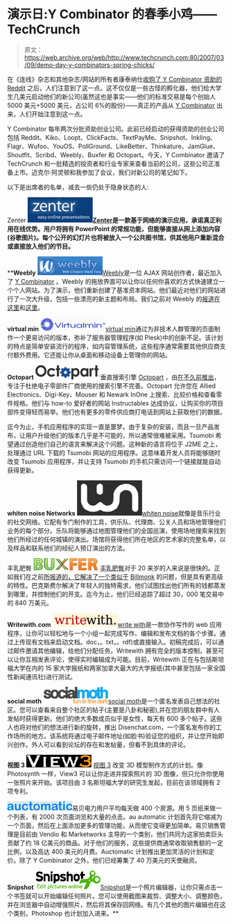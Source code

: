 # 演示日:Y Combinator 的春季小鸡——TechCrunch

> 原文：<https://web.archive.org/web/http://www.techcrunch.com:80/2007/03/09/demo-day-y-combinators-spring-chicks/>

在《连线》杂志和其他杂志/网站的所有者康泰纳仕[收购了 Y Combinator 资助的 Reddit](https://web.archive.org/web/20220521052925/http://www.beta.techcrunch.com/2006/10/31/breaking-news-conde-nastwired-acquires-reddit/) 之后，人们注意到了这一点。这不仅仅是一些古怪的孵化器，他们给大学生几美元启动他们的新公司(虽然这也是事实——他们的标准交易是每个创始人 5000 美元+5000 美元，占公司 6%的股份)——真正的产品从 [Y Combinator](https://web.archive.org/web/20220521052925/http://ycombinator.com/) 出来，人们开始注意到这一点。

Y Combinator 每年两次分批资助创业公司。此前已经启动的获得资助的创业公司包括 Reddit、Kiko、Loopt、ClickFacts、TextPayMe、Snipshot、Inkling、Flagr、Wufoo、YouOS、PollGround、LikeBetter、Thinkature、JamGlue、Shoutfit、Scribd、Weebly、Buxfer 和 Octopart。今天，Y Combinator 邀请了 TechCrunch 和一批精选的投资者和行业专家来查看当前的公司，这些公司正准备上市。迈克尔·阿灵顿和我参加了会议，我们对新公司的笔记如下。

以下是出席者的名单，减去一些仍处于隐身状态的人:

Zenter **![zenterlogo.png](img/5be3375dc51230140695098d7d55af6e.png)[Zenter](https://web.archive.org/web/20220521052925/http://zenter.com/)是一款基于网络的演示应用，承诺真正利用在线优势。用户将拥有 PowerPoint 的常规功能，但能够直接从网上添加内容(谷歌图片)。每个公开的幻灯片也将被放入一个公共图书馆，供其他用户重新混合或直接放入他们的节目。**

 ****Weebly**
[![weeblylogo.png](img/cb2e5399afdd6e4ad1161c59592145c5.png)](https://web.archive.org/web/20220521052925/http://weebly.com/)[Weebly](https://web.archive.org/web/20220521052925/http://weebly.com/)是一位 AJAX 网站创作者，最近加入了 [Y Combinator](https://web.archive.org/web/20220521052925/http://www.beta.techcrunch.com/2007/01/15/weebly-goes-with-ycombinator/) 。Weebly 的拖放界面可以让你以任何你喜欢的方式快速建立一个个人网站。为了演示，他们重新创建了基准资本网站。他们最近对他们的网站进行了一次大升级，包括一些漂亮的新主题和布局。我们之前对 Weebly 的[报道在这里](https://web.archive.org/web/20220521052925/http://www.beta.techcrunch.com/2006/11/05/checking-out-weeblys-ajax-site-creator/)和[这里](https://web.archive.org/web/20220521052925/http://www.beta.techcrunch.com/2007/01/15/weebly-goes-with-ycombinator/)。

**virtual min**
![virtualminlogo.png](img/482ec50f4c9e8a309faecc9b77b3eea3.png)[virtual min](https://web.archive.org/web/20220521052925/http://virtualmin.com/)通过为非技术人群管理的页面制作一个更易访问的版本，弥补了服务器管理程序(如 Plesk)中的创新不足。该计划的特点是简单安装流行的程序，如内容管理系统，这些程序通常需要其他供应商支付额外费用。它还能让你从桌面和移动设备上管理你的网站。

**Octopart**
![octopartlogo1.png](img/f96030723957a469bb65e40cf8e0f772.png)垂直搜索引擎 [Octopart](https://web.archive.org/web/20220521052925/http://octopart.com/) ，由[在不久前推出](https://web.archive.org/web/20220521052925/http://www.beta.techcrunch.com/2007/03/05/octopart-vertical-product-search-electrical-engineers/)，专注于杜绝电子零部件厂商使用的搜索引擎不完善。Octopart 允许您在 Allied Electronics、Digi-Key、Mouser 和 Newark InOne 上搜索、比较价格和查看零件规格。他们与 how-to 爱好者的网站 Instructables 达成协议，让购买你的项目部件变得轻而易举。他们也有更多的零件供应商打电话到网站上获取他们的数据。

迄今为止，手机应用程序的实现一直是噩梦。由于复杂的安装，而且一旦产品发布，让用户升级他们的版本几乎是不可能的，所以通常很难被采用。Tsumobi 希望通过创造他们自己的语言来解决这个问题。这种新的语言将位于 J2ME 之上，处理通过 URL 下载的 Tsumobi 网站的应用程序。这意味着开发人员将能够随时改变 Tsumobi 应用程序，并让支持 Tsumobi 的手机只需访问一个链接就能自动获得更新。

**whiten noise Networks**
![whitenoiselogo.png](img/04437c16aeb09758f5cb40fe42cc3b07.png)[whiten noise](https://web.archive.org/web/20220521052925/http://www.whitenoisenetworks.com/)就像是音乐行业的社交网络。它配有专门制作的工具，供乐队、代理商、公关人员和场地管理他们业务的每个部分。乐队将能够通过地图管理他们的全国巡演，使用场地搜索来找到他们所经过的任何城镇的演出。场馆将获得他们所在地区的艺术家的完整名单，以及样品和联系他们的经纪人预订演出的方法。

丰乳肥臀
![buxferlogo1.png](img/a3b781f0a15450d09b9b6ae7983933a2.png) [丰乳肥臀](https://web.archive.org/web/20220521052925/http://buxfer.com/)对于 20 来岁的人来说是很快的。正如我们在之前[所报道的，它解决了一个类似于](https://web.archive.org/web/20220521052925/http://www.beta.techcrunch.com/2007/03/02/billmonk-has-a-half-brother/) [Billmonk](https://web.archive.org/web/20220521052925/http://www.beta.techcrunch.com/2007/01/30/minimerger-obopay-aquires-billmonk/) 的问题，但是具有更高级的特性。巴克斯费尔解决了年轻人的独特需求，他们试图找出他们所有的钱都蒸发到哪里，并控制他们的开支。迄今为止，他们已经追踪了超过 30，000 笔交易中的 840 万美元。

**Writewith.com**
![writewithlogo.png](img/cf519c82fddf3baaab32e911c62340bc.png)[write with](https://web.archive.org/web/20220521052925/http://writewith.com/)是一款协作写作的 web 应用程序，让你可以轻松地与一个小组一起完成写作、编辑和发布文档的各个步骤。通过上传现有文档来启动文档。doc，。txt，。rdf)或直接输入。初稿完成后，可以通过邮件邀请其他编辑，给他们分配任务。Writewith 拥有完全的版本控制，甚至可以让你互相发表评论，使得实时编辑成为可能。目前，Writewith 正在与包括斯坦福大学在内的 15 家大学报纸和两家加拿大最大的大学报纸(其中甚至包括一家全国性新闻通讯社)进行测试。

**social moth**
![socialmothlogo.png](img/adc6fe01c231017527b090f7da6343f2.png)[social moth](https://web.archive.org/web/20220521052925/http://socialmoth.com/)是一个匿名发表自己想法的社区。您可以查看来自整个社区的帖子(主要是八卦和秘密),并在您的朋友群中有人发帖时获得更新。他们的绝大多数成员似乎是女性，每天有 600 多个帖子。这些人也将对他们的想法进行新的旋转，推出 Disenchat.com，一个匿名发布你的工作场所的地方。该系统将通过电子邮件地址(如脸书)验证您的组织，并让您开始即兴创作。外人可以看到论坛的存在和发帖量，但看不到具体的评论。

**视图 3**
![view3logo.png](img/0b74f5445c84b885304c3fedf1248780.png) [视图 3](https://web.archive.org/web/20220521052925/http://view3.com/) 改变 3D 模型制作方式的计划。像 Photosynth 一样，View3 可以让你走进并探索照片的 3D 图像，但只允许你使用一张照片来开始。该项目由 3 名斯坦福大学的研究生发起，目前在该领域拥有 2 项专利。

![auctomaticlogo.png](img/c9d47f34730c72dd6a22e0814b733025.png)易贝电力用户平均每天做 400 个房源。用 5 页纸来做一个列表，有 2000 次页面浏览和大量的点击。au automatic 计划首先将它缩减为一个页面，然后在上面添加更多的管理功能，从而使它变得更加简单。易贝销售管理是目前由 Vendio 和 Marketworks 主导的一个类别，他们共同为这家拍卖巨头贡献了约 18 亿美元的商品。对于他们的服务，这些提供商通常收取销售额的一定比例，以及高达 400 美元的月费。Auctomatic 计划推出更加灵活的计划和定价。除了 Y Combinator 之外，他们已经筹集了 40 万美元的天使融资。

**Snipshot**
![snipshotlogo1.png](img/bef2d18aedefe2d97732b5c541e05a81.png)[Snipshot](https://web.archive.org/web/20220521052925/http://snipshot.com/)是一个照片编辑器，让你只需点击一个书签就可以开始编辑任何照片。您可以使用截图来裁剪、调整大小、调整颜色，并在浏览器中自动增强照片，然后将其保存回网络。有几个其他的图片编辑也在这个类别，Photoshop 也计划加入进来。**